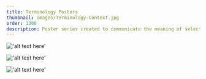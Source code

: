 ```yaml
---
title: Terminology Posters
thumbnail: images/Terminology-Context.jpg
order: 1300
description: Poster series created to communicate the meaning of selected terminology commonly used in graphic design theory. Terms are paired with a visual layout that reflects the meaning of the word alongside supporting definitions.
---
```


!['alt text here'](images/Terminology-Gestalt.jpg)

!['alt text here'](images/Terminology-Paradigm.jpg)

!['alt text here'](images/Terminology-Context.jpg)